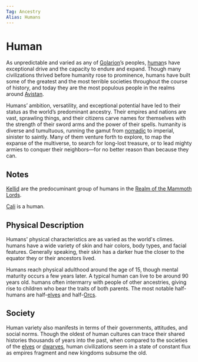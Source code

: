 ```yaml
---
Tag: Ancestry
Alias: Humans
---
```

# Human
As unpredictable and varied as any of [Golarion](../../Places/Golarion.md)’s peoples, [human](https://2e.aonprd.com/Ancestries.aspx?ID=6)s have exceptional drive and the capacity to endure and expand. Though many civilizations thrived before humanity rose to prominence, humans have built some of the greatest and the most terrible societies throughout the course of history, and today they are the most populous people in the realms around [Avistan](../../Places/Avistan.md).  
  
Humans’ ambition, versatility, and exceptional potential have led to their status as the world’s predominant ancestry. Their empires and nations are vast, sprawling things, and their citizens carve names for themselves with the strength of their sword arms and the power of their spells. humanity is diverse and tumultuous, running the gamut from [nomadic](../Kellid.md) to imperial, sinister to saintly. Many of them venture forth to explore, to map the expanse of the multiverse, to search for long-lost treasure, or to lead mighty armies to conquer their neighbors—for no better reason than because they can.

## Notes
[Kellid](../Kellid.md) are the predocuminant group of humans in the [Realm of the Mammoth Lords](../../Places/Realm-of-the-Mammoth-Lords.md).

[Cali](../../Party-Members/Cali.md) is a human. 

## Physical Description
Humans' physical characteristics are as varied as the world's climes. humans have a wide variety of skin and hair colors, body types, and facial features. Generally speaking, their skin has a darker hue the closer to the equator they or their ancestors lived.  
  
Humans reach physical adulthood around the age of 15, though mental maturity occurs a few years later. A typical human can live to be around 90 years old. humans often intermarry with people of other ancestries, giving rise to children who bear the traits of both parents. The most notable half-humans are half-[elves](Elf.md) and half-[Orcs](Orc.md).  

## Society
Human variety also manifests in terms of their governments, attitudes, and social norms. Though the oldest of human cultures can trace their shared histories thousands of years into the past, when compared to the societies of the [elves](Elf.md) or [dwarves](Dwarf.md), human civilizations seem in a state of constant flux as empires fragment and new kingdoms subsume the old.
